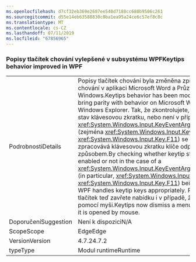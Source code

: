 ```yaml
---
ms.openlocfilehash: d7cf32eb369e2607ee540d7188cc680b9506c261
ms.sourcegitcommit: d55e14eb63588830c0ba1ea95a24ce6c57ef8c8c
ms.translationtype: MT
ms.contentlocale: cs-CZ
ms.lasthandoff: 07/11/2019
ms.locfileid: "67856965"
---
```

### <a name="keytips-behavior-improved-in-wpf"></a><span data-ttu-id="92b3d-101">Popisy tlačítek chování vylepšené v subsystému WPF</span><span class="sxs-lookup"><span data-stu-id="92b3d-101">Keytips behavior improved in WPF</span></span>

|   |   |
|---|---|
|<span data-ttu-id="92b3d-102">Podrobnosti</span><span class="sxs-lookup"><span data-stu-id="92b3d-102">Details</span></span>|<span data-ttu-id="92b3d-103">Popisy tlačítek chování byla změněna zpřístupnit se chování v aplikaci Microsoft Word a Průzkumníka Windows.</span><span class="sxs-lookup"><span data-stu-id="92b3d-103">Keytips behavior has been modified to bring parity with behavior on Microsoft Word and Windows Explorer.</span></span> <span data-ttu-id="92b3d-104">Tak, že zkontrolujete, jestli má stav klávesovou zkratku, nebo není v případě třídy <xref:System.Windows.Input.KeyEventArgs.SystemKey> (zejména <xref:System.Windows.Input.Key> nebo <xref:System.Windows.Input.Key.F11>) se stiskne, WPF zpracovává klávesovou zkratku klíče odpovídajícím způsobem.</span><span class="sxs-lookup"><span data-stu-id="92b3d-104">By checking whether keytip state is enabled or not in the case of a <xref:System.Windows.Input.KeyEventArgs.SystemKey> (in particular, <xref:System.Windows.Input.Key> or <xref:System.Windows.Input.Key.F11>) being pressed, WPF handles keytip keys appropriately.</span></span> <span data-ttu-id="92b3d-105">Popisy tlačítek teď zavřete nabídku i v případě, že se otevře pomocí myši.</span><span class="sxs-lookup"><span data-stu-id="92b3d-105">Keytips now dismiss a menu even when it is opened by mouse.</span></span>|
|<span data-ttu-id="92b3d-106">Doporučení</span><span class="sxs-lookup"><span data-stu-id="92b3d-106">Suggestion</span></span>|<span data-ttu-id="92b3d-107">Není k dispozici</span><span class="sxs-lookup"><span data-stu-id="92b3d-107">N/A</span></span>|
|<span data-ttu-id="92b3d-108">Scope</span><span class="sxs-lookup"><span data-stu-id="92b3d-108">Scope</span></span>|<span data-ttu-id="92b3d-109">Edge</span><span class="sxs-lookup"><span data-stu-id="92b3d-109">Edge</span></span>|
|<span data-ttu-id="92b3d-110">Version</span><span class="sxs-lookup"><span data-stu-id="92b3d-110">Version</span></span>|<span data-ttu-id="92b3d-111">4.7.2</span><span class="sxs-lookup"><span data-stu-id="92b3d-111">4.7.2</span></span>|
|<span data-ttu-id="92b3d-112">type</span><span class="sxs-lookup"><span data-stu-id="92b3d-112">Type</span></span>|<span data-ttu-id="92b3d-113">Modul runtime</span><span class="sxs-lookup"><span data-stu-id="92b3d-113">Runtime</span></span>|

